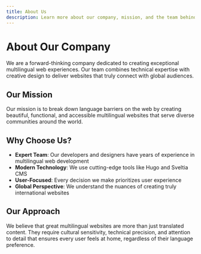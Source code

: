 ```yaml
---
title: About Us
description: Learn more about our company, mission, and the team behind this multilingual website.
---
```

# About Our Company

We are a forward-thinking company dedicated to creating exceptional multilingual web experiences. Our team combines technical expertise with creative design to deliver websites that truly connect with global audiences.

## Our Mission

Our mission is to break down language barriers on the web by creating beautiful, functional, and accessible multilingual websites that serve diverse communities around the world.

## Why Choose Us?

- **Expert Team**: Our developers and designers have years of experience in multilingual web development
- **Modern Technology**: We use cutting-edge tools like Hugo and Sveltia CMS
- **User-Focused**: Every decision we make prioritizes user experience
- **Global Perspective**: We understand the nuances of creating truly international websites

## Our Approach

We believe that great multilingual websites are more than just translated content. They require cultural sensitivity, technical precision, and attention to detail that ensures every user feels at home, regardless of their language preference.
